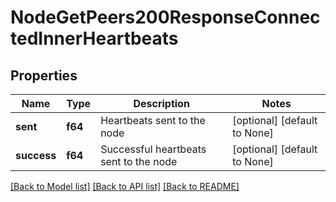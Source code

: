 # NodeGetPeers200ResponseConnectedInnerHeartbeats

## Properties
Name | Type | Description | Notes
------------ | ------------- | ------------- | -------------
**sent** | **f64** | Heartbeats sent to the node | [optional] [default to None]
**success** | **f64** | Successful heartbeats sent to the node | [optional] [default to None]

[[Back to Model list]](../README.md#documentation-for-models) [[Back to API list]](../README.md#documentation-for-api-endpoints) [[Back to README]](../README.md)


